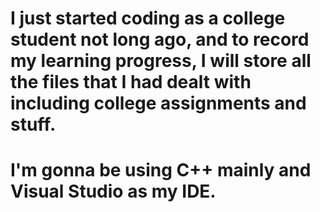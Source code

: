 # I just started coding as a college student not long ago, and to record my learning progress, I will store all the files that I had dealt with including college assignments and stuff.
# I'm gonna be using C++ mainly and Visual Studio as my IDE.
